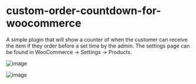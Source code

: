 # custom-order-countdown-for-woocommerce

 A simple plugin that will show a counter of when the customer can receive the item if they order before a set time by the admin. The settings page can be found in WooCommerce -> Settings -> Products.


![image](https://github.com/Babylon1999/custom-order-countdown-for-woocommerce/assets/67080558/d343cb47-a6db-48bd-a044-58df860c2cf5)


![image](https://github.com/Babylon1999/custom-order-countdown-for-woocommerce/assets/67080558/583f5026-1f35-441d-8a4a-479f8d61240c)

